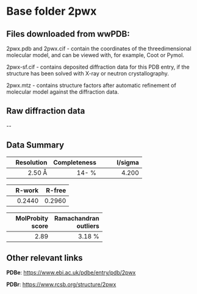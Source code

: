 # Base folder 2pwx

## Files downloaded from wwPDB:

2pwx.pdb and 2pwx.cif - contain the coordinates of the threedimensional molecular model, and can be viewed with, for example, Coot or Pymol.

2pwx-sf.cif - contains deposited diffraction data for this PDB entry, if the structure has been solved with X-ray or neutron crystallography.

2pwx.mtz - contains structure factors after automatic refinement of molecular model against the diffraction data.

## Raw diffraction data

--<br> 

## Data Summary
|   | Resolution | Completeness| I/sigma |
|---|-------------:|----------------:|--------------:|
|   |2.50 Å|  14- %|<img width=50/>4.200|

|   | **R-work**| **R-free**   
|---|-------------:|----------------:|           
||0.2440|0.2960|

|   |**MolProbity<br>score**| **Ramachandran<br>outliers** 
|---|-------------:|----------------:|
||2.89|3.18 %|

 

 

## Other relevant links 
**PDBe**:  https://www.ebi.ac.uk/pdbe/entry/pdb/2pwx
 
**PDBr**: https://www.rcsb.org/structure/2pwx 

